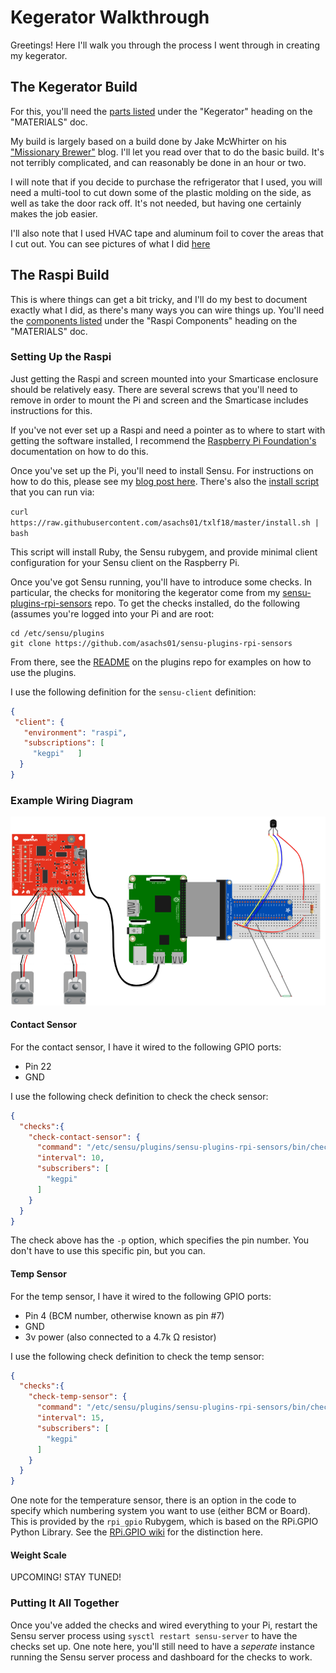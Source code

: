 # Kegerator Walkthrough

Greetings! Here I'll walk you through the process I went through in creating my kegerator.

## The Kegerator Build

For this, you'll need the [parts listed][1] under the "Kegerator" heading on the "MATERIALS" doc.

My build is largely based on a build done by Jake McWhirter on his ["Missionary Brewer"][2] blog. I'll let you read over that to do the basic build. It's not terribly complicated, and can reasonably be done in an hour or two.

I will note that if you decide to purchase the refrigerator that I used, you will need a multi-tool to cut down some of the plastic molding on the side, as well as take the door rack off. It's not needed, but having one certainly makes the job easier.

I'll also note that I used HVAC tape and aluminum foil to cover the areas that I cut out. You can see pictures of what I did [here][3]

## The Raspi Build

This is where things can get a bit tricky, and I'll do my best to document exactly what I did, as there's many ways you can wire things up. You'll need the [components listed][4] under the "Raspi Components" heading on the "MATERIALS" doc.

### Setting Up the Raspi

Just getting the Raspi and screen mounted into your Smarticase enclosure should be relatively easy. There are several screws that you'll need to remove in order to mount the Pi and screen and the Smarticase includes instructions for this.

If you've not ever set up a Raspi and need a pointer as to where to start with getting the software installed, I recommend the [Raspberry Pi Foundation's][5] documentation on how to do this.

Once you've set up the Pi, you'll need to install Sensu. For instructions on how to do this, please see my [blog post here][6]. There's also the [install script][7] that you can run via:

`curl https://raw.githubusercontent.com/asachs01/txlf18/master/install.sh | bash`

This script will install Ruby, the Sensu rubygem, and provide minimal client configuration for your Sensu client on the Raspberry Pi.

Once you've got Sensu running, you'll have to introduce some checks. In particular, the checks for monitoring the kegerator come from my [sensu-plugins-rpi-sensors][8] repo. To get the checks installed, do the following (assumes you're logged into your Pi and are root:

```shell
cd /etc/sensu/plugins
git clone https://github.com/asachs01/sensu-plugins-rpi-sensors
```

From there, see the [README][9] on the plugins repo for examples on how to use the plugins.

I use the following definition for the `sensu-client` definition:

```json
{
 "client": {
   "environment": "raspi",
   "subscriptions": [
     "kegpi"   ]
  }
}

```

### Example Wiring Diagram

![Kegpi wiring][11]

#### Contact Sensor

For the contact sensor, I have it wired to the following GPIO ports:

* Pin 22
* GND

I use the following check definition to check the check sensor:

```json
{
  "checks":{
    "check-contact-sensor": {
      "command": "/etc/sensu/plugins/sensu-plugins-rpi-sensors/bin/check-contact-sensor.rb -p 22",
      "interval": 10,
      "subscribers": [
        "kegpi"
      ]
    }
  }
}
```

The check above has the `-p` option, which specifies the pin number. You don't have to use this specific pin, but you can.

#### Temp Sensor

For the temp sensor, I have it wired to the following GPIO ports:

* Pin 4 (BCM number, otherwise known as pin #7)
* GND
* 3v power (also connected to a 4.7k Ω resistor)

I use the following check definition to check the temp sensor:

```json
{
  "checks":{
    "check-temp-sensor": {
      "command": "/etc/sensu/plugins/sensu-plugins-rpi-sensors/bin/check-temp-sensor.rb -F -w 45 -c 60",
      "interval": 15,
      "subscribers": [
        "kegpi"
      ]
    }
  }
}
```

One note for the temperature sensor, there is an option in the code to specify which numbering system you want to use (either BCM or Board). This is provided by the `rpi_gpio` Rubygem, which is based on the RPi.GPIO Python Library. See the [RPi.GPIO wiki][10] for the distinction here.

#### Weight Scale

UPCOMING! STAY TUNED!

### Putting It All Together

Once you've added the checks and wired everything to your Pi, restart the Sensu server process using `sysctl restart sensu-server` to have the checks set up. One note here, you'll still need to have a _seperate_ instance running the Sensu server process and dashboard for the checks to work.

<!-- LINKS -->
[1]: https://github.com/asachs01/txlf18/blob/master/MATERIALS.md#kegerator
[2]: https://missionarybrewer.wordpress.com/how-to-build-your-own-kegerator/
[3]: http://aaron.sachs.blog/moving-to-kegging/
[4]: https://github.com/asachs01/txlf18/blob/master/MATERIALS.md#raspi-components
[5]: https://www.raspberrypi.org/documentation/installation/installing-images/
[6]: http://aaron.sachs.blog/monitoring-raspberry-pis-with-sensu/
[7]: install.sh
[8]: https://github.com/asachs01/sensu-plugins-rpi-sensors
[9]: https://github.com/asachs01/sensu-plugins-rpi-sensors/blob/master/README.md
[10]: https://sourceforge.net/p/raspberry-gpio-python/wiki/BasicUsage/
[11]: images/kegpiWiring.png